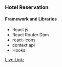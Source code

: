 ### Hotel Reservation

#### Framework and Libraries

- React js
- React Router Dom
- react-icons
- context api
- Hooks

[Live Link:](https://hotel-reservation-7.netlify.app/)

